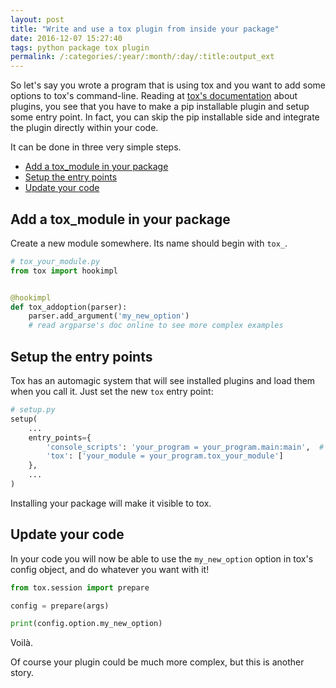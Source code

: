 ```yaml
---
layout: post
title: "Write and use a tox plugin from inside your package"
date: 2016-12-07 15:27:40
tags: python package tox plugin
permalink: /:categories/:year/:month/:day/:title:output_ext
---
```


So let's say you wrote a program that is using tox and you want to add
some options to tox's command-line. Reading at [tox's documentation][]
about plugins, you see that you have to make a pip installable plugin
and setup some entry point. In fact, you can skip the pip installable
side and integrate the plugin directly within your code.<!--more-->

It can be done in three very simple steps.

- [Add a tox_module in your package](#add-a-tox-module-in-your-package)
- [Setup the entry points](#setup-the-entry-points)
- [Update your code](#update-your-code)

## Add a tox_module in your package
Create a new module somewhere. Its name should begin with `tox_`.

```python
# tox_your_module.py
from tox import hookimpl


@hookimpl
def tox_addoption(parser):
    parser.add_argument('my_new_option')
    # read argparse's doc online to see more complex examples
```

## Setup the entry points
Tox has an automagic system that will see installed plugins and load them when you call it.
Just set the new `tox` entry point:

```python
# setup.py
setup(
    ...
    entry_points={
        'console_scripts': 'your_program = your_program.main:main',  # to be adapted
        'tox': ['your_module = your_program.tox_your_module']
    },
    ...
)
```

Installing your package will make it visible to tox.

## Update your code
In your code you will now be able to use the `my_new_option` option in tox's config object, and do whatever you want with it!

```python
from tox.session import prepare

config = prepare(args)

print(config.option.my_new_option)
```

Voilà.

Of course your plugin could be much more complex, but this is another story.

[tox's documentation]: http://tox.readthedocs.io/en/latest/plugins.html
